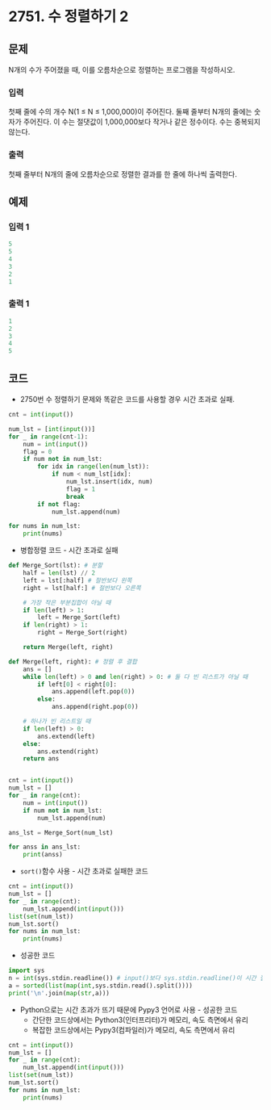 # 2751. 수 정렬하기 2



## 문제

N개의 수가 주어졌을 때, 이를 오름차순으로 정렬하는 프로그램을 작성하시오.



### 입력

첫째 줄에 수의 개수 N(1 ≤ N ≤ 1,000,000)이 주어진다. 둘째 줄부터 N개의 줄에는 숫자가 주어진다. 이 수는 절댓값이 1,000,000보다 작거나 같은 정수이다. 수는 중복되지 않는다.

### 출력

첫째 줄부터 N개의 줄에 오름차순으로 정렬한 결과를 한 줄에 하나씩 출력한다.



## 예제

### 입력 1

```python
5
5
4
3
2
1
```

### 출력 1

```python
1
2
3
4
5
```





## 코드

- 2750번 수 정렬하기 문제와 똑같은 코드를 사용할 경우 시간 초과로 실패.

```python
cnt = int(input())

num_lst = [int(input())]
for _ in range(cnt-1):
    num = int(input())
    flag = 0
    if num not in num_lst:
        for idx in range(len(num_lst)):
            if num < num_lst[idx]:
                num_lst.insert(idx, num)
                flag = 1
                break
        if not flag:
            num_lst.append(num)

for nums in num_lst:
    print(nums)
```



- 병합정렬 코드 - 시간 초과로 실패

```python
def Merge_Sort(lst): # 분할
    half = len(lst) // 2
    left = lst[:half] # 절반보다 왼쪽
    right = lst[half:] # 절반보다 오른쪽

    # 가장 작은 부분집합이 아닐 때
    if len(left) > 1:
        left = Merge_Sort(left)
    if len(right) > 1:
        right = Merge_Sort(right)

    return Merge(left, right)

def Merge(left, right): # 정렬 후 결합
    ans = []
    while len(left) > 0 and len(right) > 0: # 둘 다 빈 리스트가 아닐 때
        if left[0] < right[0]:
            ans.append(left.pop(0))
        else:
            ans.append(right.pop(0))

    # 하나가 빈 리스트일 때
    if len(left) > 0:
        ans.extend(left)
    else:
        ans.extend(right)
    return ans


cnt = int(input())
num_lst = []
for _ in range(cnt):
    num = int(input())
    if num not in num_lst:
        num_lst.append(num)

ans_lst = Merge_Sort(num_lst)

for anss in ans_lst:
    print(anss)
```



- `sort()`함수 사용 - 시간 초과로 실패한 코드

```python
cnt = int(input())
num_lst = []
for _ in range(cnt):
    num_lst.append(int(input()))
list(set(num_lst))
num_lst.sort()
for nums in num_lst:
    print(nums)
```



- 성공한 코드

```python
import sys
n = int(sys.stdin.readline()) # input()보다 sys.stdin.readline()이 시간 절약
a = sorted(list(map(int,sys.stdin.read().split())))
print('\n'.join(map(str,a)))
```



- Python으로는 시간 초과가 뜨기 때문에 Pypy3 언어로 사용 - 성공한 코드
  - 간단한 코드상에서는 Python3(인터프리터)가 메모리, 속도 측면에서 유리
  - 복잡한 코드상에서는 Pypy3(컴파일러)가 메모리, 속도 측면에서 유리

```python
cnt = int(input())
num_lst = []
for _ in range(cnt):
    num_lst.append(int(input()))
list(set(num_lst))
num_lst.sort()
for nums in num_lst:
    print(nums)
```
